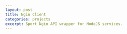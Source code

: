 ```yaml
---
layout: post
title: Ngin Client
categories: projects
excerpt: Sport Ngin API wrapper for NodeJS services.
---
```

